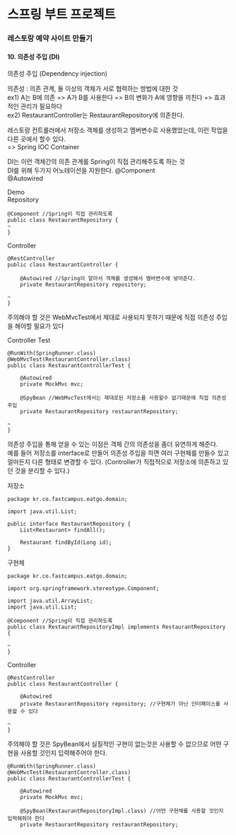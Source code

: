 # 스프링 부트 프로젝트
### 레스토랑 예약 사이트 만들기 

#### 10. 의존성 주입 (DI)    

의존성 주입 (Dependency injection)   

의존성 : 의존 관계, 둘 이상의 객체가 서로 협력하는 방법에 대한 것     
ex1) A는 B에 의존 => A가 B를 사용한다 => B의 변화가 A에 영향을 끼친다 => 효과적인 관리가 필요하다    
ex2) RestaurantController는 RestaurantRepository에 의존한다.  

레스토랑 컨트롤러에서 저장소 객체를 생성하고 멤버변수로 사용했었는데, 
이런 작업을 다른 곳에서 할수 있다.    
=> Spring IOC Container

DI는 이런 객체간의 의존 관계를 Spring이 직접 관리해주도록 하는 것   
DI를 위해 두가지 어노테이션을 지원한다.
@Component  
@Autowired  

Demo    
Repository  
```
@Component //Spring이 직접 관리하도록
public class RestaurantRepository {
~
}
```
Controller  
```
@RestController 
public class RestaurantController {

    @Autowired //Spring이 알아서 객체를 생성해서 멤버변수에 넣어준다.
    private RestaurantRepository repository;

~
}
``` 

주의해야 할 것은 WebMvcTest에서 제대로 사용되지 못하기 때문에
직접 의존성 주입을 해야할 필요가 있다   

Controller Test     
```
@RunWith(SpringRunner.class) 
@WebMvcTest(RestaurantController.class)
public class RestaurantControllerTest {

    @Autowired
    private MockMvc mvc;

    @SpyBean //WebMvcTest에서는 제대로된 저장소를 사용할수 없기때문에 직접 의존성 주입
    private RestaurantRepository restaurantRepository;

~
}
```

의존성 주입을 통해 얻을 수 있는 이점은 
객체 간의 의존성을 좀더 유연하게 해준다.     
예를 들어 저장소를 interface로 만들어 의존성 주입을 하면
여러 구현체를 만들수 있고 얼마든지 다른 형태로 변경할 수 있다.
(Controller가 직접적으로 저장소에 의존하고 있던 것을 분리할 수 있다.)     

저장소  
```
package kr.co.fastcampus.eatgo.domain;

import java.util.List;

public interface RestaurantRepository {
    List<Restaurant> findAll();

    Restaurant findById(Long id);
}
```

구현체
```
package kr.co.fastcampus.eatgo.domain;

import org.springframework.stereotype.Component;

import java.util.ArrayList;
import java.util.List;

@Component //Spring이 직접 관리하도록
public class RestaurantRepositoryImpl implements RestaurantRepository {

~
}
```
Controller
```
@RestController
public class RestaurantController {

    @Autowired 
    private RestaurantRepository repository; //구현체가 아닌 인터페이스를 사용할 수 있다  

~
}
```

주의해야 할 것은 SpyBean에서 실질적인 구현이 없는것은 사용할 수 없으므로
어떤 구현을 사용할 것인지 입력해주어야 한다.   
```
@RunWith(SpringRunner.class) 
@WebMvcTest(RestaurantController.class) 
public class RestaurantControllerTest {

    @Autowired
    private MockMvc mvc;

    @SpyBean(RestaurantRepositoryImpl.class) //어떤 구현체를 사용할 것인지 입력해줘야 한다     
    private RestaurantRepository restaurantRepository;
```
    
    